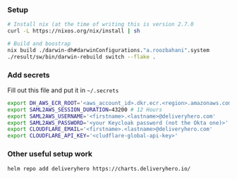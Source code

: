 ### Setup

```bash
# Install nix (at the time of writing this is version 2.7.0
curl -L https://nixos.org/nix/install | sh

# Build and boostrap
nix build ./darwin-dh#darwinConfigurations."a.roozbahani".system
./result/sw/bin/darwin-rebuild switch --flake .
```

### Add secrets

Fill out this file and put it in `~/.secrets`
```bash
export DH_AWS_ECR_ROOT='<aws_account_id>.dkr.ecr.<region>.amazonaws.com'
export SAML2AWS_SESSION_DURATION=43200 # 12 Hours
export SAML2AWS_USERNAME='<firstname>.<lastname>@deliveryhero.com'
export SAML2AWS_PASSWORD='<your Keycloak password (not the Okta one)>'
export CLOUDFLARE_EMAIL='<firstname>.<lastname>@deliveryhero.com'
export CLOUDFLARE_API_KEY='<cludflare-global-api-key>'
```

### Other useful setup work

```bash
helm repo add deliveryhero https://charts.deliveryhero.io/
```
